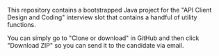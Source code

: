 This repository contains a bootstrapped Java project for the "API Client Design and Coding" interview slot that contains a handful of utility functions.

You can simply go to "Clone or download" in GitHub and then click "Download ZIP" so you can send it to the candidate via email.